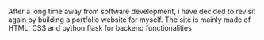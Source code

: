 After a long time away from software development, i have decided to revisit again by building a portfolio website for myself. The site is mainly made of HTML, CSS and python flask for backend functionalities
